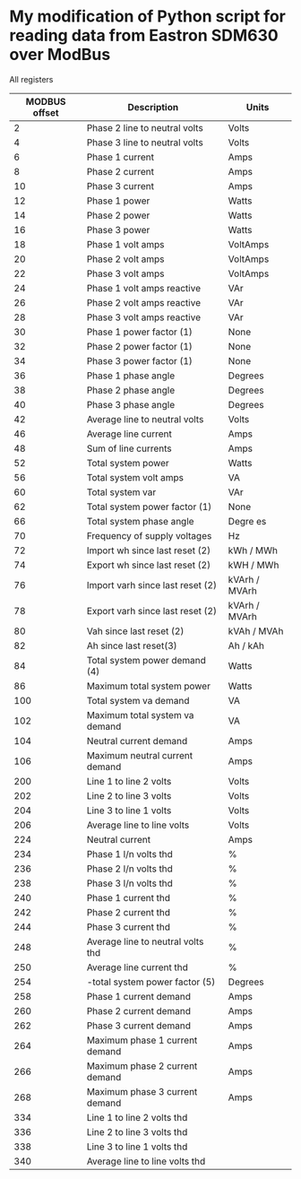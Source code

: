 # My modification of Python script for reading data from Eastron SDM630 over ModBus

All registers

| MODBUS offset | Description | Units |
| ------------- | -------------------- | --------- |
| 2 | Phase 2 line to neutral volts | Volts |
| 4 | Phase 3 line to neutral volts | Volts |
| 6 | Phase 1 current | Amps |
| 8 | Phase 2 current | Amps |
| 10 | Phase 3 current | Amps |
| 12 | Phase 1 power | Watts |
| 14 | Phase 2 power | Watts |
| 16 | Phase 3 power | Watts |
| 18 | Phase 1 volt amps | VoltAmps |
| 20 | Phase 2 volt amps | VoltAmps |
| 22 | Phase 3 volt amps | VoltAmps |
| 24 | Phase 1 volt amps reactive | VAr |
| 26 | Phase 2 volt amps reactive | VAr |
| 28 | Phase 3 volt amps reactive | VAr |
| 30 | Phase 1 power factor (1) | None |
| 32 | Phase 2 power factor (1) | None |
| 34 | Phase 3 power factor (1) | None |
| 36 | Phase 1 phase angle | Degrees |
| 38 | Phase 2 phase angle | Degrees |
| 40 | Phase 3 phase angle | Degrees |
| 42 | Average line to neutral volts | Volts |
| 46 | Average line current | Amps |
| 48 | Sum of line currents | Amps |
| 52 | Total system power | Watts |
| 56 | Total system volt amps | VA |
| 60 | Total system var | VAr |
| 62 | Total system power factor (1) | None |
| 66 | Total system phase angle | Degre es |
| 70 | Frequency of supply voltages | Hz |
| 72 | Import wh since last reset (2) | kWh / MWh |
| 74 | Export wh since last reset (2) | kWH / MWh |
| 76 | Import varh since last reset (2) | kVArh / MVArh |
| 78 | Export varh since last reset (2) | kVArh / MVArh |
| 80 | Vah since last reset (2) | kVAh / MVAh |
| 82 | Ah since last reset(3) | Ah / kAh |
| 84 | Total system power demand (4) | Watts |
| 86 | Maximum total system power | Watts |
| 100 | Total system va demand | VA |
| 102 | Maximum total system va demand | VA |
| 104 | Neutral current demand | Amps |
| 106 | Maximum neutral current demand | Amps |
| 200 | Line 1 to line 2 volts | Volts |
| 202 | Line 2 to line 3 volts | Volts |
| 204 | Line 3 to line 1 volts | Volts |
| 206 | Average line to line volts | Volts |
| 224 | Neutral current | Amps |
| 234 | Phase 1 l/n volts thd | % |
| 236 | Phase 2 l/n volts thd | % |
| 238 | Phase 3 l/n volts thd | % |
| 240 | Phase 1 current thd | % |
| 242 | Phase 2 current thd | % |
| 244 | Phase 3 current thd | % |
| 248 | Average line to neutral volts thd | % | |
| 250 | Average line current thd | % |
| 254 | -total system power factor (5) | Degrees |
| 258 | Phase 1 current demand | Amps |
| 260 | Phase 2 current demand | Amps |
| 262 | Phase 3 current demand | Amps |
| 264 | Maximum phase 1 current demand | Amps |
| 266 | Maximum phase 2 current demand | Amps |
| 268 | Maximum phase 3 current demand | Amps |
| 334 | Line 1 to line 2 volts thd |   |
| 336 | Line 2 to line 3 volts thd |   |
| 338 | Line 3 to line 1 volts thd |   |
| 340 | Average line to line volts thd |   |

